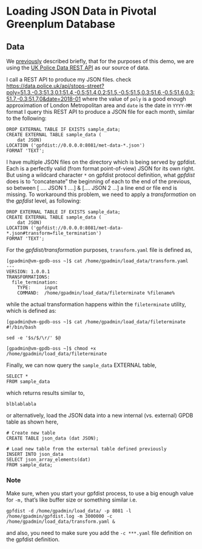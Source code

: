 # Loading JSON Data in Pivotal Greenplum Database
## Data

We [previously](GETTING-STARTED-GUIDE.MD) described briefly, that for the purposes of this demo, we are using the [UK Police Data REST API](data.police.uk) as our source of data. 

I call a REST API to produce my  JSON files. check https://data.police.uk/api/stops-street?poly=51.3,-0.3:51.3,0.1:51.4,-0.5:51.4,0.2:51.5,-0.5:51.5,0.3:51.6,-0.5:51.6,0.3:51.7,-0.3:51.7,0&date=2018-01 where the value of `poly` is a good enough approximation of London Metropolitan area and `date` is the date in `YYYY-MM` format
I query this REST API to produce a JSON file for each month, similar to the following:

```
DROP EXTERNAL TABLE IF EXISTS sample_data;
CREATE EXTERNAL TABLE sample_data (
    dat JSON)
LOCATION ('gpfdist://0.0.0.0:8081/met-data-*.json')
FORMAT 'TEXT';
```

I have multiple JSON files on the directory which is being served by gpfdist. Each is a perfectly valid (from format point-of-view) JSON for its own right. But using a wildcard character `*` on gpfdist protocol definition, what *gpfdist* does is to “concatenate” the beginning of each to the end of the previous, so between [ …. JSON 1 ….] & […. JSON 2 …] a line end or file end is missing. To workaround this problem, we need to apply a *transformation* on the *gpfdist* level, as following:

```
DROP EXTERNAL TABLE IF EXISTS sample_data;
CREATE EXTERNAL TABLE sample_data (
    dat JSON)
LOCATION ('gpfdist://0.0.0.0:8081/met-data-*.json#transform=file_termination')
FORMAT 'TEXT';
```

For the *gpfdist/transformation* purposes, `transform.yaml` file is defined as,

```
[gpadmin@vm-gpdb-oss ~]$ cat /home/gpadmin/load_data/transform.yaml 
---
VERSION: 1.0.0.1
TRANSFORMATIONS:
  file_termination:
    TYPE:     input
    COMMAND:  /home/gpadmin/load_data/fileterminate %filename%
``` 

while the actual transformation happens within the `fileterminate` utility, which is defined as:

```
[gpadmin@vm-gpdb-oss ~]$ cat /home/gpadmin/load_data/fileterminate 
#!/bin/bash

sed -e '$s/$/\r/' $@

[gpadmin@vm-gpdb-oss ~]$ chmod +x /home/gpadmin/load_data/fileterminate 
``` 

Finally, we can now query the `sample_data` EXTERNAL table,

```
SELECT * 
FROM sample_data
```

which returns results similar to,

```
blblablabla
```

or alternatively, load the JSON data into a new internal (vs. external) GPDB table as shown here,

```
# Create new table
CREATE TABLE json_data (dat JSON);

# Load new table from the external table defined previously
INSERT INTO json_data 
SELECT json_array_elements(dat) 
FROM sample_data;
```

### Note
Make sure, when you start your gpfdist process, to use a big enough value for `-m,` that’s like buffer size or something similar i.e.
 
```
gpfdist -d /home/gpadmin/load_data/ -p 8081 -l /home/gpadmin/gpfdist.log -m 3000000 -c /home/gpadmin/load_data/transform.yaml &
```

and also, you need to make sure you add the `-c ***.yaml` file definition on the gpfdist definition.
